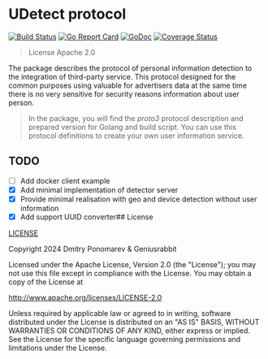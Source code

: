 # UDetect protocol

[![Build Status](https://github.com/geniusrabbit/udetect/workflows/Tests/badge.svg)](https://github.com/geniusrabbit/udetect/actions?workflow=Tests)
[![Go Report Card](https://goreportcard.com/badge/github.com/geniusrabbit/udetect)](https://goreportcard.com/report/github.com/geniusrabbit/udetect)
[![GoDoc](https://godoc.org/github.com/geniusrabbit/udetect?status.svg)](https://godoc.org/github.com/geniusrabbit/udetect)
[![Coverage Status](https://coveralls.io/repos/github/sspserver/udetect/badge.svg)](https://coveralls.io/github/sspserver/udetect)

> License Apache 2.0

The package describes the protocol of personal information detection to the integration of third-party service.
This protocol designed for the common purposes using valuable for advertisers data at the same time there is
no very sensitive for security reasons information about user person.

> In the package, you will find the *proto3* protocol description and prepared version for Golang and build script.
> You can use this protocol definitions to create your own user information service.

## TODO

* [ ] Add docker client example
* [x] Add minimal implementation of detector server
* [x] Provide minimal realisation with geo and device detection without user information
* [x] Add support UUID converter## License

[LICENSE](LICENSE)

Copyright 2024 Dmitry Ponomarev & Geniusrabbit

Licensed under the Apache License, Version 2.0 (the "License"); you may not use this file except in compliance with the License. You may obtain a copy of the License at

<http://www.apache.org/licenses/LICENSE-2.0>

Unless required by applicable law or agreed to in writing, software distributed under the License is distributed on an "AS IS" BASIS, WITHOUT WARRANTIES OR CONDITIONS OF ANY KIND, either express or implied. See the License for the specific language governing permissions and limitations under the License.
